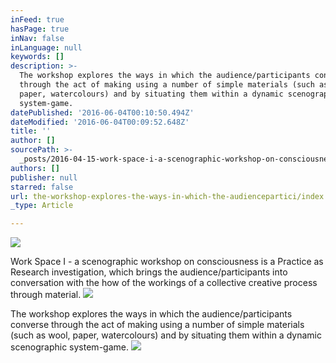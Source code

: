 ```yaml
---
inFeed: true
hasPage: true
inNav: false
inLanguage: null
keywords: []
description: >-
  The workshop explores the ways in which the audience/participants converse
  through the act of making using a number of simple materials (such as wool,
  paper, watercolours) and by situating them within a dynamic scenographic
  system-game. 
datePublished: '2016-06-04T00:10:50.494Z'
dateModified: '2016-06-04T00:09:52.648Z'
title: ''
author: []
sourcePath: >-
  _posts/2016-04-15-work-space-i-a-scenographic-workshop-on-consciousness-is-a.md
authors: []
publisher: null
starred: false
url: the-workshop-explores-the-ways-in-which-the-audiencepartici/index.html
_type: Article

---
```

![](https://the-grid-user-content.s3-us-west-2.amazonaws.com/ae355584-c24f-491e-9208-d2c32a18bbab.jpg)

Work Space I - a scenographic workshop on consciousness is a Practice as Research investigation, which brings the audience/participants into conversation with the how of the workings of a collective creative process through material. ![](https://the-grid-user-content.s3-us-west-2.amazonaws.com/c3f81b80-e0b9-41c7-9bcd-fd4e730688f3.jpg)

The workshop explores the ways in which the audience/participants converse through the act of making using a number of simple materials (such as wool, paper, watercolours) and by situating them within a dynamic scenographic system-game. ![](https://the-grid-user-content.s3-us-west-2.amazonaws.com/824135ca-077a-4881-9643-ba3f9a9cfda2.jpg)